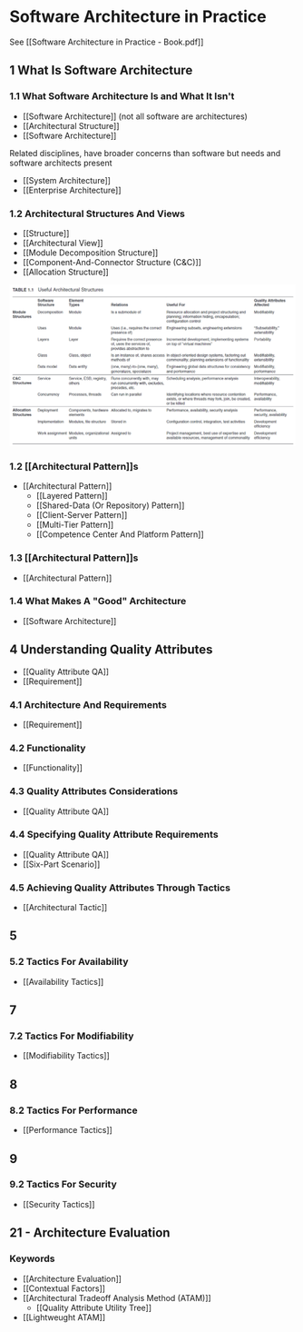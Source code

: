 # Software Architecture in Practice
See [[Software Architecture in Practice - Book.pdf]]

## 1 What Is Software Architecture

### 1.1 What Software Architecture Is and What It Isn't
- [[Software Architecture]] (not all software are architectures)
- [[Architectural Structure]]
- [[Software Architecture]]

Related disciplines, have broader concerns than software but needs and software architects present
- [[System Architecture]]
- [[Enterprise Architecture]]

### 1.2 Architectural Structures And Views
- [[Structure]]
- [[Architectural View]]
- [[Module Decomposition Structure]]
- [[Component-And-Connector Structure (C&C)]]
- [[Allocation Structure]]

![alt text](userful-architecture-structures.png)

### 1.2 [[Architectural Pattern]]s
- [[Architectural Pattern]]
  - [[Layered Pattern]]
  - [[Shared-Data (Or Repository) Pattern]]
  - [[Client-Server Pattern]]
  - [[Multi-Tier Pattern]]
  - [[Competence Center And Platform Pattern]]


### 1.3 [[Architectural Pattern]]s
- [[Architectural Pattern]]

### 1.4 What Makes A "Good" Architecture
- [[Software Architecture]]

## 4 Understanding Quality Attributes
- [[Quality Attribute QA]]
- [[Requirement]]

### 4.1 Architecture And Requirements
- [[Requirement]]

### 4.2 Functionality
- [[Functionality]]

### 4.3 Quality Attributes Considerations
- [[Quality Attribute QA]]

### 4.4 Specifying Quality Attribute Requirements
- [[Quality Attribute QA]]
- [[Six-Part Scenario]]

### 4.5 Achieving Quality Attributes Through Tactics
- [[Architectural Tactic]]


## 5

### 5.2 Tactics For Availability
- [[Availability Tactics]]

## 7

### 7.2 Tactics For Modifiability
- [[Modifiability Tactics]]

## 8

### 8.2 Tactics For Performance
- [[Performance Tactics]]

## 9

### 9.2 Tactics For Security
- [[Security Tactics]]


## 21 - Architecture Evaluation

### Keywords
- [[Architecture Evaluation]]
- [[Contextual Factors]]
- [[Architectural Tradeoff Analysis Method (ATAM)]]
  - [[Quality Attribute Utility Tree]]
- [[Lightweught ATAM]]
